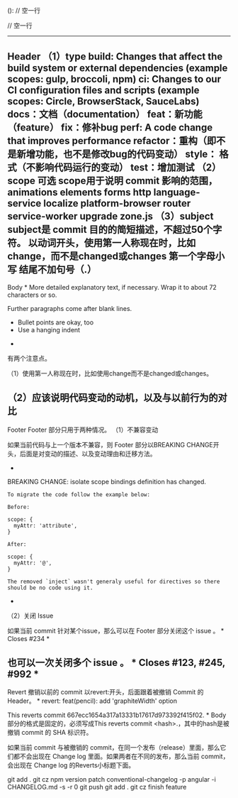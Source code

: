 <type>(<scope>): <subject>
// 空一行
<body>
// 空一行
<footer>

------------------
Header
（1）type
build: Changes that affect the build system or external dependencies (example scopes: gulp, broccoli, npm)
ci: Changes to our CI configuration files and scripts (example scopes: Circle, BrowserStack, SauceLabs)
docs：文档（documentation）
feat：新功能（feature）
fix：修补bug
perf: A code change that improves performance
refactor：重构（即不是新增功能，也不是修改bug的代码变动）
style： 格式（不影响代码运行的变动）
test：增加测试
（2）scope 可选
scope用于说明 commit 影响的范围，
animations
elements
forms
http
language-service
localize
platform-browser
router
service-worker
upgrade
zone.js
（3）subject
subject是 commit 目的的简短描述，不超过50个字符。
以动词开头，使用第一人称现在时，比如change，而不是changed或changes
第一个字母小写
结尾不加句号（.）
------------------
Body
*
More detailed explanatory text, if necessary.  Wrap it to 
about 72 characters or so. 

Further paragraphs come after blank lines.

- Bullet points are okay, too
- Use a hanging indent
*
有两个注意点。

（1）使用第一人称现在时，比如使用change而不是changed或changes。

（2）应该说明代码变动的动机，以及与以前行为的对比
------------------
Footer
Footer 部分只用于两种情况。
（1）不兼容变动

如果当前代码与上一个版本不兼容，则 Footer 部分以BREAKING CHANGE开头，后面是对变动的描述、以及变动理由和迁移方法。

*
BREAKING CHANGE: isolate scope bindings definition has changed.

    To migrate the code follow the example below:

    Before:

    scope: {
      myAttr: 'attribute',
    }

    After:

    scope: {
      myAttr: '@',
    }

    The removed `inject` wasn't generaly useful for directives so there should be no code using it.
*
（2）关闭 Issue

如果当前 commit 针对某个issue，那么可以在 Footer 部分关闭这个 issue 。
*
Closes #234
*

也可以一次关闭多个 issue 。
*
Closes #123, #245, #992
*
------------------
Revert
撤销以前的 commit
以revert:开头，后面跟着被撤销 Commit 的 Header。
*
revert: feat(pencil): add 'graphiteWidth' option

This reverts commit 667ecc1654a317a13331b17617d973392f415f02.
*
Body部分的格式是固定的，必须写成This reverts commit &lt;hash>.，其中的hash是被撤销 commit 的 SHA 标识符。

如果当前 commit 与被撤销的 commit，在同一个发布（release）里面，那么它们都不会出现在 Change log 里面。如果两者在不同的发布，那么当前 commit，会出现在 Change log 的Reverts小标题下面。

git add .
git cz
npm version patch
conventional-changelog -p angular -i CHANGELOG.md -s -r 0
git push
git add .
git cz
finish feature
